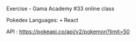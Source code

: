 Exercise - Gama Academy #33 online class

Pokedex Languages:
•	React

API : https://pokeapi.co/api/v2/pokemon?limit=50
